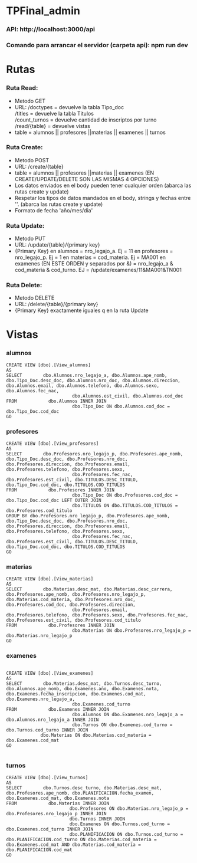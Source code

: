 # TPFinal_admin

### API: http://localhost:3000/api
### Comando para arrancar el servidor (carpeta api): npm run dev

# Rutas
### Ruta Read:
* Metodo GET
* URL:  /doctypes = devuelve la tabla Tipo_doc <br /> /titles = devuelve la tabla Titulos <br /> /count_turnos = devuelve cantidad de inscriptos por turno <br /> /read/{table} = devuelve vistas 
* table = alumnos || profesores ||materias || examenes || turnos
	
 
### Ruta Create:
* Metodo POST
* URL: /create/{table}
* table = alumnos || profesores ||materias || examenes (EN CREATE/UPDATE/DELETE SON LAS MISMAS 4 OPCIONES)
* Los datos enviados en el body pueden tener cualquier orden (abarca las rutas create y update)
* Respetar los tipos de datos mandados en el body, strings y fechas entre ''. (abarca las rutas create y update)
* Formato de fecha 'año/mes/dia'


### Ruta Update:
* Metodo PUT 
* URL: /update/{table}/{primary key}
* {Primary Key} en alumnos = nro_legajo_a. Ej = 11
               en profesores = nro_legajo_p. Ej = 1
		     en materias = cod_materia. Ej = MA001
			en examenes (EN ESTE ORDEN y separados por &) = nro_legajo_a & cod_materia & cod_turno. EJ = /update/examenes/11&MA001&TN001


### Ruta Delete:
* Metodo DELETE
* URL: /delete/{table}/{primary key}
* {Primary Key} exactamente iguales q en la ruta Update



# Vistas 

### alumnos

```
CREATE VIEW [dbo].[View_alumnos]
AS
SELECT        dbo.Alumnos.nro_legajo_a, dbo.Alumnos.ape_nomb, dbo.Tipo_Doc.desc_doc, dbo.Alumnos.nro_doc, dbo.Alumnos.direccion, dbo.Alumnos.email, dbo.Alumnos.telefono, dbo.Alumnos.sexo, dbo.Alumnos.fec_nac, 
                         dbo.Alumnos.est_civil, dbo.Alumnos.cod_doc
FROM            dbo.Alumnos INNER JOIN
                         dbo.Tipo_Doc ON dbo.Alumnos.cod_doc = dbo.Tipo_Doc.cod_doc
GO
```



### profesores

```
CREATE VIEW [dbo].[View_profesores]
AS
SELECT        dbo.Profesores.nro_legajo_p, dbo.Profesores.ape_nomb, dbo.Tipo_Doc.desc_doc, dbo.Profesores.nro_doc, dbo.Profesores.direccion, dbo.Profesores.email, dbo.Profesores.telefono, dbo.Profesores.sexo, 
                         dbo.Profesores.fec_nac, dbo.Profesores.est_civil, dbo.TITULOS.DESC_TITULO, dbo.Tipo_Doc.cod_doc, dbo.TITULOS.COD_TITULOS
FROM            dbo.Profesores INNER JOIN
                         dbo.Tipo_Doc ON dbo.Profesores.cod_doc = dbo.Tipo_Doc.cod_doc LEFT OUTER JOIN
                         dbo.TITULOS ON dbo.TITULOS.COD_TITULOS = dbo.Profesores.cod_titulo
GROUP BY dbo.Profesores.nro_legajo_p, dbo.Profesores.ape_nomb, dbo.Tipo_Doc.desc_doc, dbo.Profesores.nro_doc, dbo.Profesores.direccion, dbo.Profesores.email, dbo.Profesores.telefono, dbo.Profesores.sexo, 
                         dbo.Profesores.fec_nac, dbo.Profesores.est_civil, dbo.TITULOS.DESC_TITULO, dbo.Tipo_Doc.cod_doc, dbo.TITULOS.COD_TITULOS
GO
```



### materias

```
CREATE VIEW [dbo].[View_materias]
AS
SELECT        dbo.Materias.desc_mat, dbo.Materias.desc_carrera, dbo.Profesores.ape_nomb, dbo.Profesores.nro_legajo_p, dbo.Materias.cod_materia, dbo.Profesores.nro_doc, dbo.Profesores.cod_doc, dbo.Profesores.direccion, 
                         dbo.Profesores.email, dbo.Profesores.telefono, dbo.Profesores.sexo, dbo.Profesores.fec_nac, dbo.Profesores.est_civil, dbo.Profesores.cod_titulo
FROM            dbo.Profesores INNER JOIN
                         dbo.Materias ON dbo.Profesores.nro_legajo_p = dbo.Materias.nro_legajo_p
GO
```



### examenes

```

CREATE VIEW [dbo].[View_examenes]
AS
SELECT        dbo.Materias.desc_mat, dbo.Turnos.desc_turno, dbo.Alumnos.ape_nomb, dbo.Examenes.año, dbo.Examenes.nota, dbo.Examenes.fecha_inscripcion, dbo.Examenes.cod_mat, dbo.Examenes.nro_legajo_a, 
                         dbo.Examenes.cod_turno
FROM            dbo.Examenes INNER JOIN
                         dbo.Alumnos ON dbo.Examenes.nro_legajo_a = dbo.Alumnos.nro_legajo_a INNER JOIN
                         dbo.Turnos ON dbo.Examenes.cod_turno = dbo.Turnos.cod_turno INNER JOIN
			 dbo.Materias ON dbo.Materias.cod_materia = dbo.Examenes.cod_mat
GO
  
 ```

 ### turnos
 
 ```
 CREATE VIEW [dbo].[View_turnos]
AS
SELECT        dbo.Turnos.desc_turno, dbo.Materias.desc_mat, dbo.Profesores.ape_nomb, dbo.PLANIFICACION.fecha_examen, dbo.Examenes.cod_mat, dbo.Examenes.nota
FROM            dbo.Materias INNER JOIN
                         dbo.Profesores ON dbo.Materias.nro_legajo_p = dbo.Profesores.nro_legajo_p INNER JOIN
                         dbo.Turnos INNER JOIN
                         dbo.Examenes ON dbo.Turnos.cod_turno = dbo.Examenes.cod_turno INNER JOIN
                         dbo.PLANIFICACION ON dbo.Turnos.cod_turno = dbo.PLANIFICACION.cod_turno ON dbo.Materias.cod_materia = dbo.Examenes.cod_mat AND dbo.Materias.cod_materia = dbo.PLANIFICACION.cod_mat
GO
 ```
 
